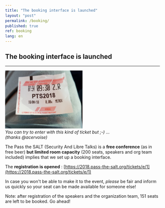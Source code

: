 ```yaml
---
title: "The booking interface is launched"
layout: "post"
permalink: /booking/
published: true 
ref: booking
lang: en
---
```


## The booking interface is launched

---

<img src="/img/pts2018-ticket.jpg" height="50%" width="50%">
<i><br>You can try to enter with this kind of ticket but ;-) ... <br>(thanks @acervoise)</i>

The Pass the SALT (Security And Libre Talks) is a **free conference** (as in free beer) **but limited room capacity** (200 seats, speakers and org team included) implies that we set up a booking interface.

The **registration is opened** : [https://2018.pass-the-salt.org/tickets/e/1](https://2018.pass-the-salt.org/tickets/e/1)

In case you won't be able to make it to the event, *please* be fair and inform us quickly so your seat can be made available for someone else!

Note: after registration of the speakers and the organization team, 151 seats are left to be booked. Go ahead!